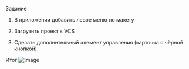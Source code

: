 Задание

1. В приложении добавить левое меню по макету

2. Загрузить проект в VCS

3. Сделать дополнительный элемент управления (карточка с чёрной кнопкой)

Итог
![image](https://user-images.githubusercontent.com/52165649/186209225-971ce8d2-4f14-4878-8442-96a77f412b19.png)
